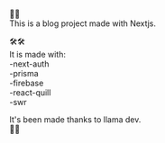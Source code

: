 :page_with_curl::page_with_curl:  
This is a blog project made with Nextjs.

:hammer_and_wrench::hammer_and_wrench:  
It is made with:  
-next-auth  
-prisma  
-firebase  
-react-quill  
-swr

It's been made thanks to llama dev.  
:checkered_flag::checkered_flag:
